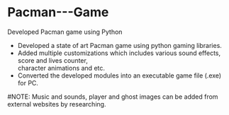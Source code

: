 # Pacman---Game
Developed Pacman game using Python 
* Developed a state of art Pacman game using python 
gaming libraries. 
* Added multiple customizations which includes various 
sound effects, score and lives counter,  
character animations and etc. 
* Converted the developed modules into an executable 
game file (.exe) for PC. 

#NOTE: Music and sounds, player and ghost images can be added from external websites by researching.
